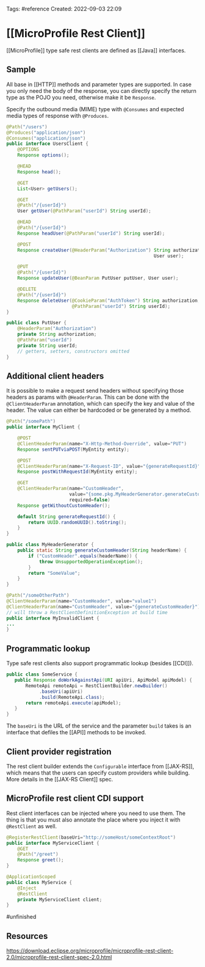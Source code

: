 Tags: #reference 
Created: 2022-09-03 22:09

# [[MicroProfile Rest Client]]
[[MicroProfile]] type safe rest clients are defined as [[Java]] interfaces.


## Sample
All base in [[HTTP]] methods and parameter types are supported. In case you only need the body of the response, you can directly specify the return type as the POJO you need, otherwise make it be `Response`.

Specify the outbound media (MIME) type with `@Consumes` and expected media types of response with `@Produces`.

```java
@Path("/users")
@Produces("application/json")
@Consumes("application/json")
public interface UsersClient {
    @OPTIONS
    Response options();

    @HEAD
    Response head();

    @GET
    List<User> getUsers();

    @GET
    @Path("/{userId}")
    User getUser(@PathParam("userId") String userId);

    @HEAD
    @Path("/{userId}")
    Response headUser(@PathParam("userId") String userId);

    @POST
    Response createUser(@HeaderParam("Authorization") String authorization,
                                                      User user);

    @PUT
    @Path("/{userId}")
    Response updateUser(@BeanParam PutUser putUser, User user);

    @DELETE
    @Path("/{userId}")
    Response deleteUser(@CookieParam("AuthToken") String authorization,
                        @PathParam("userId") String userId);
}

public class PutUser {
    @HeaderParam("Authorization")
    private String authorization;
    @PathParam("userId")
    private String userId;
    // getters, setters, constructors omitted
}
```

## Additional client headers
It is possible to make a request send headers without specifying those headers as params with `@HeaderParam`. This can be done with the `@ClientHeaderParam` annotation, which can specify the key and value of the header. The value can either be hardcoded or be generated by a method.

```java
@Path("/somePath")
public interface MyClient {

    @POST
    @ClientHeaderParam(name="X-Http-Method-Override", value="PUT")
    Response sentPUTviaPOST(MyEntity entity);

    @POST
    @ClientHeaderParam(name="X-Request-ID", value="{generateRequestId}")
    Response postWithRequestId(MyEntity entity);

    @GET
    @ClientHeaderParam(name="CustomHeader",
                       value="{some.pkg.MyHeaderGenerator.generateCustomHeader}",
                       required=false)
    Response getWithoutCustomHeader();

    default String generateRequestId() {
        return UUID.randomUUID().toString();
    }
}

public class MyHeaderGenerator {
    public static String generateCustomHeader(String headerName) {
        if ("CustomHeader".equals(headerName)) {
            throw UnsupportedOperationException();
        }
        return "SomeValue";
    }
}

@Path("/someOtherPath")
@ClientHeaderParam(name="CustomHeader", value="value1")
@ClientHeaderParam(name="CustomHeader", value="{generateCustomHeader}")
// will throw a RestClientDefinitionException at build time
public interface MyInvalidClient {
...
}
```

## Programmatic lookup
Type safe rest clients also support programmatic lookup (besides [[CDI]]).

```java
public class SomeService {
   public Response doWorkAgainstApi(URI apiUri, ApiModel apiModel) {
       RemoteApi remoteApi = RestClientBuilder.newBuilder()
            .baseUri(apiUri)
            .build(RemoteApi.class);
       return remoteApi.execute(apiModel);
   }
}
```

The `baseUri` is the URL of the service and the parameter `build` takes is an interface that defiles the [[API]] methods to be invoked.

## Client provider registration
The rest client builder extends the `Configurable` interface from [[JAX-RS]], which means that the users can specify custom providers while building. More details in the [[JAX-RS Client]] spec.

## MicroProfile rest client CDI support
Rest client interfaces can be injected where you need to use them. The thing is that you must also annotate the place where you inject it with `@RestClient` as well.

```java
@RegisterRestClient(baseUri="http://someHost/someContextRoot")
public interface MyServiceClient {
    @GET
    @Path("/greet")
    Response greet();
}
```

```java
@ApplicationScoped
public class MyService {
    @Inject
    @RestClient
    private MyServiceClient client;
}
```

#unfinished

## Resources
https://download.eclipse.org/microprofile/microprofile-rest-client-2.0/microprofile-rest-client-spec-2.0.html